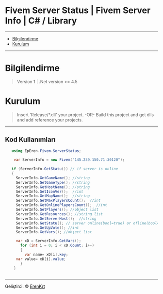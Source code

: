 # Fivem Server Status | Fivem Server Info | C# / Library

---
- [Bilgilendirme](#bilgilendirme)
- [Kurulum](#kurulum)
---

# Bilgilendirme
> Version 1 | .Net version >= 4.5

# Kurulum
> Insert 'Release/*.dll' your project. -OR- Build this project and get dlls and add reference your projects.

---


## Kod Kullanımları
```csharp
   using EpEren.Fivem.ServerStatus;
   
    var ServerInfo = new Fivem("145.239.150.71:30120");
   
   if (ServerInfo.GetStatu()) // if server is online
   {     
     ServerInfo.GetGameName(); //string
     ServerInfo.GetGameType(); //string
     ServerInfo.GetHostName(); //string
     ServerInfo.GetIconVer();  //int
     ServerInfo.GetMapName();  //string
     ServerInfo.GetMaxPlayersCount();  //int
     ServerInfo.GetOnlinePlayersCount();  //int
     ServerInfo.GetPlayers(); //object list
     ServerInfo.GetResources(); //string list
     ServerInfo.GetServerHost();  //string
     ServerInfo.GetStatu(); // server online(bool=true) or ofline(bool=false)
     ServerInfo.GetUpVote(); //int
     ServerInfo.GetVars(); //object list

     var xD = ServerInfo.GetVars();
       for (int i = 0; i < xD.Count; i++)
       {
         var name= xD[i].key;
	 var value= xD[i].value;
       }
    }
  
```

---
Geliştirci: &copy; [ErenKrt](https://www.instagram.com/ep.eren/)
